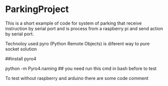 # ParkingProject

This is a short example of code for system of parking that receive instruction by serial port and is process from a raspberry pi and send action by serial port.

Technoloy used pyro (Python Remote Objects) is diferent way to pure socket solution

##install pyro4

python -m Pyro4.naming ## you need run this cmd in bash before to test

To test without raspberry and arduino there are some code comment
